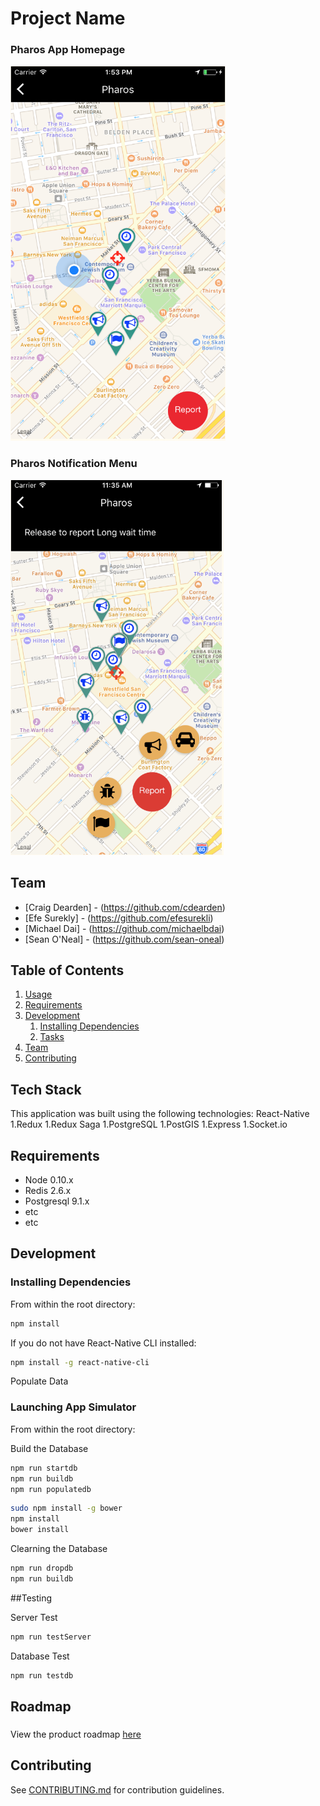 # Project Name

### Pharos App Homepage
<img src="readme/readme1.png" alt="Pharos mockup 1" height=600 />

### Pharos Notification Menu
<img src="readme/readme2.png" alt="Pharos mockup 2" height=600 />


## Team

  - [Craig Dearden] - (https://github.com/cdearden)
  - [Efe Surekly]   - (https://github.com/efesurekli)
  - [Michael Dai]   - (https://github.com/michaelbdai)
  - [Sean O'Neal]   - (https://github.com/sean-oneal)

## Table of Contents

1. [Usage](#Usage)
1. [Requirements](#requirements)
1. [Development](#development)
    1. [Installing Dependencies](#installing-dependencies)
    1. [Tasks](#tasks)
1. [Team](#team)
1. [Contributing](#contributing)


## Tech Stack
This application was built using the following technologies: React-Native
1.Redux
1.Redux Saga
1.PostgreSQL
1.PostGIS
1.Express
1.Socket.io

## Requirements

- Node 0.10.x
- Redis 2.6.x
- Postgresql 9.1.x
- etc
- etc

## Development

### Installing Dependencies

From within the root directory:

```sh
npm install
```

If you do not have React-Native CLI installed:
```sh
npm install -g react-native-cli
```

Populate Data

### Launching App Simulator

From within the root directory:

Build the Database
```sh
npm run startdb
npm run buildb
npm run populatedb
```

```sh
sudo npm install -g bower
npm install
bower install
```

Clearning the Database

```sh
npm run dropdb
npm run buildb
```

##Testing

Server Test
```sh
npm run testServer
```

Database Test
```sh
npm run testdb
```

## Roadmap

###

View the product roadmap [here](https://github.com/LuminousLeeks/Pharos/issues)


## Contributing

See [CONTRIBUTING.md](CONTRIBUTING.md) for contribution guidelines.
